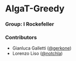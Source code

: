 # AlgaT-Greedy

### Group: I Rockefeller
### Contributors
- Gianluca Galletti ([@gerkone](https://github.com/gerkone))
- Lorenzo Liso ([@notchla](https://github.com/notchla))

